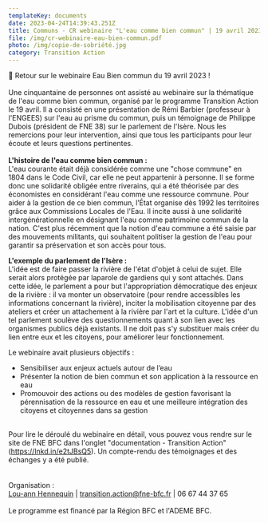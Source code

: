 ```yaml
---
templateKey: documents
date: 2023-04-24T14:39:43.251Z
title: Communs - CR webinaire "L'eau comme bien commun" | 19 avril 2023
file: /img/cr-webinaire-eau-bien-commun.pdf
photo: /img/copie-de-sobriété.jpg
category: Transition Action
---
```

<!--StartFragment-->

🔎 Retour sur le webinaire Eau Bien commun du 19 avril 2023 !\
\
Une cinquantaine de personnes ont assisté au webinaire sur la thématique de l'eau comme bien commun, organisé par le programme Transition Action le 19 avril. Il a consisté en une présentation de Rémi Barbier (professeur à l'ENGEES) sur l'eau au prisme du commun, puis un témoignage de Philippe Dubois (président de FNE 38) sur le parlement de l'Isère. Nous les remercions pour leur intervention, ainsi que tous les participants pour leur écoute et leurs questions pertinentes.\
**\
L'histoire de l'eau comme bien commun :**\
L'eau courante était déjà considérée comme une "chose commune" en 1804 dans le Code Civil, car elle ne peut appartenir à personne. Il se forme donc une solidarité obligée entre riverains, qui a été théorisée par des économistes en considérant l'eau comme une ressource commune. Pour aider à la gestion de ce bien commun, l’État organise dès 1992 les territoires grâce aux Commissions Locales de l'Eau. Il incite aussi à une solidarité intergénérationnelle en désignant l'eau comme patrimoine commun de la nation. C'est plus récemment que la notion d'eau commune a été saisie par des mouvements militants, qui souhaitent politiser la gestion de l'eau pour garantir sa préservation et son accès pour tous.

**L'exemple du parlement de l'Isère :**\
L'idée est de faire passer la rivière de l'état d'objet à celui de sujet. Elle serait alors protégée par laparole de gardiens qui y sont attachés. Dans cette idée, le parlement a pour but l'appropriation démocratique des enjeux de la rivière : il va monter un observatoire (pour rendre accessibles les informations concernant la rivière), inciter la mobilisation citoyenne par des ateliers et créer un attachement à la rivière par l'art et la culture. L'idée d'un tel parlement soulève des questionnements quant à son lien avec les organismes publics déjà existants. Il ne doit pas s'y substituer mais créer du lien entre eux et les citoyens, pour améliorer leur fonctionnement.

Le webinaire avait plusieurs objectifs :

* Sensibiliser aux enjeux actuels autour de l’eau
* Présenter la notion de bien commun et son application à la ressource en eau
* Promouvoir des actions ou des modèles de gestion favorisant la pérennisation de la ressource en eau et une meilleure intégration des citoyens et citoyennes dans sa gestion

\
Pour lire le déroulé du webinaire en détail, vous pouvez vous rendre sur le site de FNE BFC dans l'onglet "documentation - Transition Action" (<https://lnkd.in/e2tJBsQ5>). Un compte-rendu des témoignages et des échanges y a été publié.\
\
\
Organisation :\
[Lou-ann Hennequin](https://www.linkedin.com/in/ACoAADDKKsoBBq6dvM1KKNRY-t-56DtxK51eC20) | [transition.action@fne-bfc.fr](mailto:transition.action@fne-bfc.fr) | 06 67 44 37 65\
\
Le programme est financé par la Région BFC et l'ADEME BFC.

<!--EndFragment-->